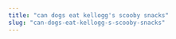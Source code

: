 ```yaml
---
title: "can dogs eat kellogg's scooby snacks"
slug: "can-dogs-eat-kellogg-s-scooby-snacks"
---
```


